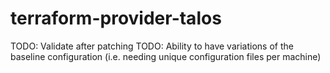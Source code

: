 # terraform-provider-talos

TODO: Validate after patching
TODO: Ability to have variations of the baseline configuration (i.e. needing unique configuration files per machine)

